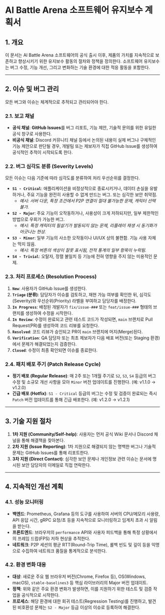 # AI Battle Arena 소프트웨어 유지보수 계획서

## 1. 개요

이 문서는 AI Battle Arena 소프트웨어의 공식 출시 이후, 제품의 가치를 지속적으로 보존하고 향상시키기 위한 유지보수 활동의 절차와 정책을 정의한다. 소프트웨어 유지보수는 버그 수정, 기능 개선, 그리고 변화하는 기술 환경에 대한 적응 활동을 포함한다.

---

## 2. 이슈 및 버그 관리

모든 버그와 이슈는 체계적으로 추적되고 관리되어야 한다.

### 2.1. 보고 채널
-   **공식 채널**: **GitHub Issues**를 버그 리포트, 기능 제안, 기술적 문의를 위한 유일한 공식 창구로 사용한다.
-   **비공식 채널**: Discord 커뮤니티 채널 등에서 논의된 내용이 실제 버그나 구체적인 기능 제안으로 판단될 경우, 개발팀 또는 제보자가 직접 GitHub Issue를 생성하여 공식적인 추적이 시작되도록 한다.

### 2.2. 버그 심각도 분류 (Severity Levels)
모든 이슈는 다음 기준에 따라 심각도를 분류하여 처리 우선순위를 결정한다.

-   **`S1 - Critical`**: 애플리케이션을 비정상적으로 종료시키거나, 데이터 손실을 유발하거나, 주요 기능을 완전히 사용할 수 없게 만드는 버그. 또는 심각한 보안 취약점.
    -   *예시: 서버 다운, 특정 조건에서 P2P 연결이 절대 불가능한 문제, 캐릭터 선택 불가.*
-   **`S2 - Major`**: 주요 기능이 오작동하거나, 사용성이 크게 저하되지만, 일부 제한적인 방법으로 우회가 가능한 버그.
    -   *예시: 특정 캐릭터의 필살기가 발동되지 않는 문제, 리플레이 재생 시 동기화가 어긋나는 현상.*
-   **`S3 - Minor`**: 일부 기능의 사소한 오작동이나 UI/UX 상의 불편함. 기능 사용 자체는 막지 않음.
    -   *예시: 특정 버튼의 색상이 잘못 표시됨, 전적 통계의 일부 항목이 누락됨.*
-   **`S4 - Trivial`**: 오탈자, 정렬 불일치 등 기능에 전혀 영향을 주지 않는 미용적인 문제.

### 2.3. 처리 프로세스 (Resolution Process)

1.  **`New`**: 사용자가 GitHub Issue를 생성한다.
2.  **`Triage` (분류)**: 담당자가 이슈를 검토하고, 재현 가능 여부를 확인한 뒤, 심각도(Severity)와 우선순위(Priority) 라벨을 부여하고 담당자를 배정한다.
3.  **`In Progress`**: 배정된 개발자가 `fix/issue-###` 또는 `feat/issue-###` 형태의 브랜치를 생성하여 수정을 시작한다.
4.  **`In Review`**: 수정이 완료되고 관련 테스트 코드가 작성되면, `main` 브랜치로 Pull Request(PR)를 생성하여 코드 리뷰를 요청한다.
5.  **`Resolved`**: 코드 리뷰가 승인되고 PR이 `main` 브랜치에 머지(Merge)된다.
6.  **`Verification`**: QA 담당자 또는 최초 제보자가 다음 배포 버전(또는 Staging 환경)에서 문제가 해결되었는지 검증한다.
7.  **`Closed`**: 수정이 최종 확인되면 이슈를 종료한다.

### 2.4. 패치 배포 주기 (Patch Release Cycle)

-   **정기 배포 (Regular Release)**: 매 2주 또는 1개월 주기로 `S2`, `S3`, `S4` 등급의 버그 수정 및 소규모 개선 사항을 모아 `Minor` 버전 업데이트를 진행한다. (예: v1.1.0 -> v1.2.0)
-   **긴급 배포 (Hotfix)**: `S1 - Critical` 등급의 버그는 수정 및 검증이 완료되는 즉시 `Patch` 버전 업데이트를 통해 긴급 배포한다. (예: v1.2.0 -> v1.2.1)

---

## 3. 기술 지원 절차

1.  **1차 지원 (Community/Self-help)**: 사용자는 먼저 공식 Wiki 문서나 Discord 채널을 통해 해결책을 찾아본다.
2.  **2차 지원 (Issue Reporting)**: 1차 지원으로 해결되지 않는 명백한 버그나 기술적 문제는 GitHub Issues를 통해 리포트한다.
3.  **3차 지원 (Direct Contact)**: 심각한 보안 문제나 개인정보 관련 이슈는 문서에 명시된 보안 담당자의 이메일로 직접 연락한다.

---

## 4. 지속적인 개선 계획

### 4.1. 성능 모니터링
-   **백엔드**: Prometheus, Grafana 등의 도구를 사용하여 서버의 CPU/메모리 사용량, API 응답 시간, gRPC 요청/초 등을 지속적으로 모니터링하고 임계치 초과 시 알림을 받는다.
-   **프론트엔드**: 브라우저의 `performance` API와 사용자 피드백을 통해 특정 상황에서의 프레임 드랍(FPS) 저하 현상을 추적한다.
-   **네트워크**: P2P 세션의 평균 RTT(Round-Trip Time), 롤백 빈도 및 깊이 등을 익명으로 수집하여 네트워크 품질을 통계적으로 분석한다.

### 4.2. 환경 변화 대응
-   **대상**: 새로운 주요 웹 브라우저 버전(Chrome, Firefox 등), OS(Windows, macOS), `stable-baselines3` 등 핵심 라이브러리의 Major 버전 업데이트.
-   **정책**: 위와 같은 주요 환경 변화가 발생하면, 이를 지원하기 위한 테스트 및 검증 작업을 공식적으로 시작한다.
-   **프로세스**: 해당 환경에 대한 회귀 테스트(Regression Testing)를 진행하고, 발견된 비호환성 문제는 `S2 - Major` 등급 이상의 이슈로 등록하여 해결한다.
